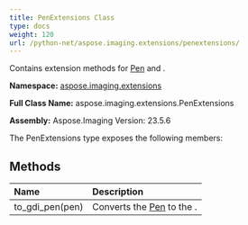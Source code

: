 ```yaml
---
title: PenExtensions Class
type: docs
weight: 120
url: /python-net/aspose.imaging.extensions/penextensions/
---
```


Contains extension methods for [Pen](/imaging/python-net/aspose.imaging/pen/) and .

**Namespace:** [aspose.imaging.extensions](/imaging/python-net/aspose.imaging.extensions/)

**Full Class Name:** aspose.imaging.extensions.PenExtensions

**Assembly:**  Aspose.Imaging Version: 23.5.6

The PenExtensions type exposes the following members:
## **Methods**
|**Name**|**Description**|
| :- | :- |
|to_gdi_pen(pen)|Converts the [Pen](/imaging/python-net/aspose.imaging/pen/) to the .|
